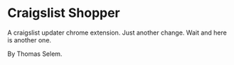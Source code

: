 # Craigslist Shopper

A craigslist updater chrome extension.
Just another change. Wait and here is another one.

By Thomas Selem.

